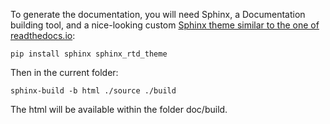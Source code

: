 To generate the documentation, you will need Sphinx, a Documentation building tool, and a nice-looking custom [Sphinx theme similar to the one of readthedocs.io](https://sphinx-rtd-theme.readthedocs.io/en/latest/):
```
pip install sphinx sphinx_rtd_theme
```
Then in the current folder:
```
sphinx-build -b html ./source ./build
```
The html will be available within the folder doc/build.